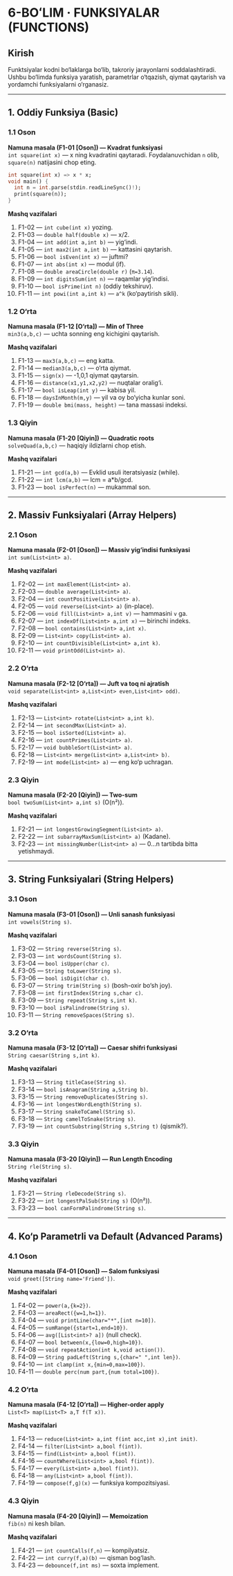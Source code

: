 # 6-BOʻLIM  ·  FUNKSIYALAR (FUNCTIONS)

## Kirish
Funktsiyalar kodni bo‘laklarga bo‘lib, takroriy jarayonlarni soddalashtiradi. Ushbu bo‘limda funksiya yaratish, parametrlar o‘tqazish, qiymat qaytarish va yordamchi funksiyalarni o‘rganasiz.

---
## 1. Oddiy Funksiya (Basic)

### 1.1 Oson
**Namuna masala (F1-01 [Oson]) — Kvadrat funksiyasi**  
`int square(int x)` — x ning kvadratini qaytaradi. Foydalanuvchidan `n` olib, `square(n)` natijasini chop eting.

```dart
int square(int x) => x * x;
void main() {
  int n = int.parse(stdin.readLineSync()!);
  print(square(n));
}
```

**Mashq vazifalari**
1. F1-02 — `int cube(int x)` yozing.  
2. F1-03 — `double half(double x)` — x/2.  
3. F1-04 — `int add(int a,int b)` — yig‘indi.  
4. F1-05 — `int max2(int a,int b)` — kattasini qaytarish.  
5. F1-06 — `bool isEven(int x)` — juftmi?  
6. F1-07 — `int abs(int x)` — modul (if).  
7. F1-08 — `double areaCircle(double r)` (`π=3.14`).  
8. F1-09 — `int digitsSum(int n)` — raqamlar yig‘indisi.  
9. F1-10 — `bool isPrime(int n)` (oddiy tekshiruv).  
10. F1-11 — `int powi(int a,int k)` — `a^k` (ko‘paytirish sikli).

### 1.2 O‘rta
**Namuna masala (F1-12 [O‘rta]) — Min of Three**  
`min3(a,b,c)` — uchta sonning eng kichigini qaytarish.

**Mashq vazifalari**
1. F1-13 — `max3(a,b,c)` — eng katta.  
2. F1-14 — `median3(a,b,c)` — o‘rta qiymat.  
3. F1-15 — `sign(x)` — -1,0,1 qiymat qaytarsin.  
4. F1-16 — `distance(x1,y1,x2,y2)` — nuqtalar oralig‘i.  
5. F1-17 — `bool isLeap(int y)` — kabisa yil.  
6. F1-18 — `daysInMonth(m,y)` — yil va oy bo‘yicha kunlar soni.  
7. F1-19 — `double bmi(mass, height)` — tana massasi indeksi.

### 1.3 Qiyin
**Namuna masala (F1-20 [Qiyin]) — Quadratic roots**  
`solveQuad(a,b,c)` — haqiqiy ildizlarni chop etish.

**Mashq vazifalari**
1. F1-21 — `int gcd(a,b)` — Evklid usuli iteratsiyasiz (while).  
2. F1-22 — `int lcm(a,b)` — lcm = a*b/gcd.  
3. F1-23 — `bool isPerfect(n)` — mukammal son.

---
## 2. Massiv Funksiyalari (Array Helpers)

### 2.1 Oson
**Namuna masala (F2-01 [Oson]) — Massiv yig‘indisi funksiyasi**  
`int sum(List<int> a)`.

**Mashq vazifalari**
1. F2-02 — `int maxElement(List<int> a)`.  
2. F2-03 — `double average(List<int> a)`.  
3. F2-04 — `int countPositive(List<int> a)`.  
4. F2-05 — `void reverse(List<int> a)` (in-place).  
5. F2-06 — `void fill(List<int> a,int v)` — hammasini `v` ga.  
6. F2-07 — `int indexOf(List<int> a,int x)` — birinchi indeks.  
7. F2-08 — `bool contains(List<int> a,int x)`.  
8. F2-09 — `List<int> copy(List<int> a)`.  
9. F2-10 — `int countDivisible(List<int> a,int k)`.  
10. F2-11 — `void printOdd(List<int> a)`.

### 2.2 O‘rta
**Namuna masala (F2-12 [O‘rta]) — Juft va toq ni ajratish**  
`void separate(List<int> a,List<int> even,List<int> odd)`.

**Mashq vazifalari**
1. F2-13 — `List<int> rotate(List<int> a,int k)`.  
2. F2-14 — `int secondMax(List<int> a)`.  
3. F2-15 — `bool isSorted(List<int> a)`.  
4. F2-16 — `int countPrimes(List<int> a)`.  
5. F2-17 — `void bubbleSort(List<int> a)`.  
6. F2-18 — `List<int> merge(List<int> a,List<int> b)`.  
7. F2-19 — `int mode(List<int> a)` — eng ko‘p uchragan.

### 2.3 Qiyin
**Namuna masala (F2-20 [Qiyin]) — Two-sum**  
`bool twoSum(List<int> a,int s)` (O(n²)).

**Mashq vazifalari**
1. F2-21 — `int longestGrowingSegment(List<int> a)`.  
2. F2-22 — `int subarrayMaxSum(List<int> a)` (Kadane).  
3. F2-23 — `int missingNumber(List<int> a)` — 0…n tartibda bitta yetishmaydi.

---
## 3. String Funksiyalari (String Helpers)

### 3.1 Oson
**Namuna masala (F3-01 [Oson]) — Unli sanash funksiyasi**  
`int vowels(String s)`.

**Mashq vazifalari**
1. F3-02 — `String reverse(String s)`.  
2. F3-03 — `int wordsCount(String s)`.  
3. F3-04 — `bool isUpper(char c)`.  
4. F3-05 — `String toLower(String s)`.  
5. F3-06 — `bool isDigit(char c)`.  
6. F3-07 — `String trim(String s)` (bosh-oxir bo‘sh joy).  
7. F3-08 — `int firstIndex(String s,char c)`.  
8. F3-09 — `String repeat(String s,int k)`.  
9. F3-10 — `bool isPalindrome(String s)`.  
10. F3-11 — `String removeSpaces(String s)`.

### 3.2 O‘rta
**Namuna masala (F3-12 [O‘rta]) — Caesar shifri funksiyasi**  
`String caesar(String s,int k)`.

**Mashq vazifalari**
1. F3-13 — `String titleCase(String s)`.  
2. F3-14 — `bool isAnagram(String a,String b)`.  
3. F3-15 — `String removeDuplicates(String s)`.  
4. F3-16 — `int longestWordLength(String s)`.  
5. F3-17 — `String snakeToCamel(String s)`.  
6. F3-18 — `String camelToSnake(String s)`.  
7. F3-19 — `int countSubstring(String s,String t)` (qismik?).

### 3.3 Qiyin
**Namuna masala (F3-20 [Qiyin]) — Run Length Encoding**  
`String rle(String s)`.

**Mashq vazifalari**
1. F3-21 — `String rleDecode(String s)`.  
2. F3-22 — `int longestPalSub(String s)` (O(n²)).  
3. F3-23 — `bool canFormPalindrome(String s)`.

---
## 4. Ko‘p Parametrli va Default (Advanced Params)

### 4.1 Oson
**Namuna masala (F4-01 [Oson]) — Salom funksiyasi**  
`void greet([String name='Friend'])`.

**Mashq vazifalari**
1. F4-02 — `power(a,{k=2})`.  
2. F4-03 — `areaRect({w=1,h=1})`.  
3. F4-04 — `void printLine(char="*",[int n=10])`.  
4. F4-05 — `sumRange({start=1,end=10})`.  
5. F4-06 — `avg([List<int>? a])` (null check).  
6. F4-07 — `bool between(x,{low=0,high=10})`.  
7. F4-08 — `void repeatAction(int k,void action())`.  
8. F4-09 — `String padLeft(String s,{char=" ",int len})`.  
9. F4-10 — `int clamp(int x,{min=0,max=100})`.  
10. F4-11 — `double perc(num part,{num total=100})`.

### 4.2 O‘rta
**Namuna masala (F4-12 [O‘rta]) — Higher-order apply**  
`List<T> map(List<T> a,T f(T x))`.

**Mashq vazifalari**
1. F4-13 — `reduce(List<int> a,int f(int acc,int x),int init)`.  
2. F4-14 — `filter(List<int> a,bool f(int))`.  
3. F4-15 — `find(List<int> a,bool f(int))`.  
4. F4-16 — `countWhere(List<int> a,bool f(int))`.  
5. F4-17 — `every(List<int> a,bool f(int))`.  
6. F4-18 — `any(List<int> a,bool f(int))`.  
7. F4-19 — `compose(f,g)(x)` — funksiya kompozitsiyasi.

### 4.3 Qiyin
**Namuna masala (F4-20 [Qiyin]) — Memoization**  
`fib(n)` ni kesh bilan.

**Mashq vazifalari**
1. F4-21 — `int countCalls(f,n)` — kompilyatsiz.  
2. F4-22 — `int curry(f,a)(b)` — qisman bog‘lash.  
3. F4-23 — `debounce(f,int ms)` — soxta implement.
